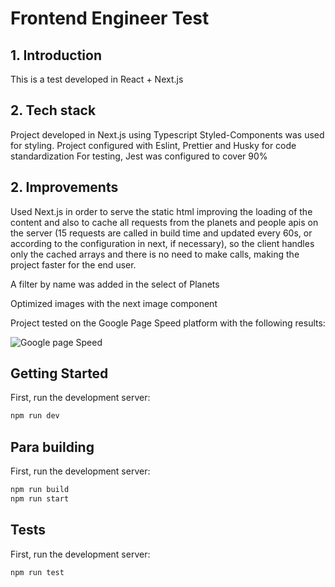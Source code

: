 # Frontend Engineer Test

## 1. Introduction

This is a test developed in React + Next.js

## 2. Tech stack

Project developed in Next.js using Typescript
Styled-Components was used for styling.
Project configured with Eslint, Prettier and Husky for code standardization
For testing, Jest was configured to cover 90%

## 2. Improvements

Used Next.js in order to serve the static html improving the loading of the content and also to cache all requests from the planets and people apis on the server (15 requests are called in build time and updated every 60s, or according to the configuration in next, if necessary), so the client handles only the cached arrays and there is no need to make calls, making the project faster for the end user.

A filter by name was added in the select of Planets

Optimized images with the next image component

Project tested on the Google Page Speed platform with the following results:

![Google page Speed](https://i.imgur.com/AAEg6mS.png)

## Getting Started

First, run the development server:

```bash
npm run dev
```

## Para building

First, run the development server:

```bash
npm run build
npm run start
```

## Tests

First, run the development server:

```bash
npm run test
```
